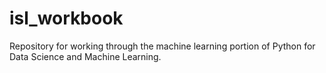 # isl_workbook
Repository for working through the machine learning portion of Python for Data Science and Machine Learning. 
